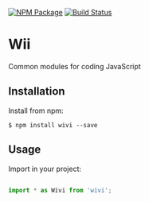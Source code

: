 [![NPM Package](https://badge.fury.io/js/wivi.svg)](https://www.npmjs.com/package/wivi)
[![Build Status](https://travis-ci.org/maolion/wivi.svg)](https://travis-ci.org/maolion/wivi)

# Wii

Common modules for coding JavaScript

## Installation

Install from npm:

```
$ npm install wivi --save
```


## Usage

Import in your project:

```JavaScript

import * as Wivi from 'wivi';

```
